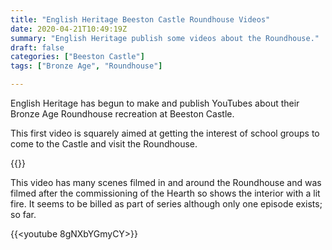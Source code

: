 ```yaml
---
title: "English Heritage Beeston Castle Roundhouse Videos"
date: 2020-04-21T10:49:19Z
summary: "English Heritage publish some videos about the Roundhouse."
draft: false
categories: ["Beeston Castle"]
tags: ["Bronze Age", "Roundhouse"]

---
```

English Heritage has begun to make and publish YouTubes about their
Bronze Age Roundhouse recreation at Beeston Castle.

This first video is squarely aimed at getting the interest of school groups
to come to the Castle and visit the Roundhouse.

{{<youtube ImDYtBpuBEI>}}

This video has many scenes filmed in and around the Roundhouse and was
filmed after the commissioning of the Hearth so shows the interior with
a lit fire. It seems to be billed as part of series although only 
one episode exists; so far.

{{<youtube 8gNXbYGmyCY>}}